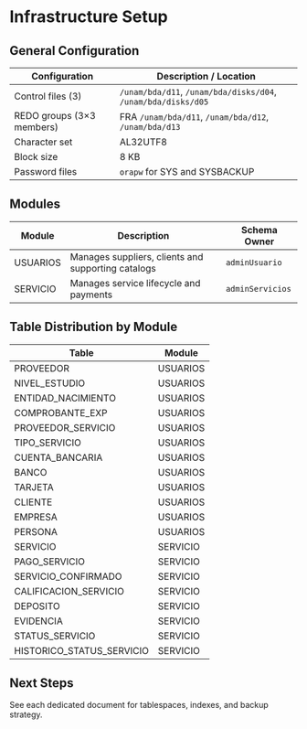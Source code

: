 
# Infrastructure Setup

## General Configuration

| Configuration | Description / Location |
|---------------|------------------------|
| Control files (3) | `/unam/bda/d11`, `/unam/bda/disks/d04`, `/unam/bda/disks/d05` |
| REDO groups (3×3 members) | FRA `/unam/bda/d11`, `/unam/bda/d12`, `/unam/bda/d13` |
| Character set | AL32UTF8 |
| Block size | 8 KB |
| Password files | `orapw` for SYS and SYSBACKUP |

## Modules

| Module | Description | Schema Owner |
|--------|-------------|--------------|
| USUARIOS | Manages suppliers, clients and supporting catalogs | `adminUsuario` |
| SERVICIO | Manages service lifecycle and payments | `adminServicios` |

## Table Distribution by Module

| Table | Module |
|-------|--------|
| PROVEEDOR | USUARIOS |
| NIVEL_ESTUDIO | USUARIOS |
| ENTIDAD_NACIMIENTO | USUARIOS |
| COMPROBANTE_EXP | USUARIOS |
| PROVEEDOR_SERVICIO | USUARIOS |
| TIPO_SERVICIO | USUARIOS |
| CUENTA_BANCARIA | USUARIOS |
| BANCO | USUARIOS |
| TARJETA | USUARIOS |
| CLIENTE | USUARIOS |
| EMPRESA | USUARIOS |
| PERSONA | USUARIOS |
| SERVICIO | SERVICIO |
| PAGO_SERVICIO | SERVICIO |
| SERVICIO_CONFIRMADO | SERVICIO |
| CALIFICACION_SERVICIO | SERVICIO |
| DEPOSITO | SERVICIO |
| EVIDENCIA | SERVICIO |
| STATUS_SERVICIO | SERVICIO |
| HISTORICO_STATUS_SERVICIO | SERVICIO |

## Next Steps

See each dedicated document for tablespaces, indexes, and backup strategy.
